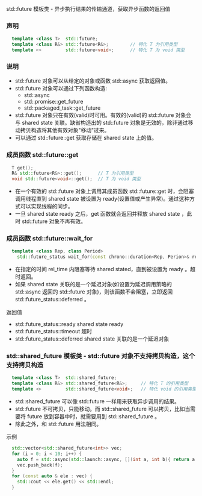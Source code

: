 

std::future 模板类 - 异步执行结果的传输通道，获取异步函数的返回值

### 声明

```c++
  template <class T>  std::future;
  template <class R&> std::future<R&>;        // 特化 T 为引用类型
  template <>         std::future<void>;      // 特化 T 为 void 类型 
```

### 说明

- std::future 对象可以从给定的对象或函数 std::async 获取返回值。
- std::future 对象可以通过下列函数构造:        
  - std::async
  - std::promise::get_future  
  - std::packaged_task::get_future
- std::future 对象只在有效(valid)时可用。有效的(valid)的 std::future 对象会与 shared state 关联。缺省构造出的 std::future 对象是无效的，除非通过移动拷贝构造将其他有效对象"移动"过来。  
- 可以通过 std::future::get 获取存储在 shared state 上的值。

### 成员函数 std::future::get

```c++
  T get();
  R& std::future<R&>::get();      // T 为引用类型
  void std::future<void>::get();  // T 为 void 类型
```
- 在一个有效的 std::future 对象上调用其成员函数 std::future::get 时，会阻塞调用线程直到 shared state 被设置为 ready(设置值或产生异常)。通过这种方式可以实现线程的同步。  
- 一旦 shared state ready 之后，get 函数就会返回并释放 shared state ，此时 std::future 对象不再有效。

### 成员函数 std::future::wait_for

```c++
  template <class Rep, class Period>
    std::future_status wait_for(const chrono::duration<Rep, Perion>& rel_time) const;
```
- 在指定的时间 rel_time 内阻塞等待 shared stated，直到被设置为 ready 。超时返回。  
- 如果 shared state 关联的是一个延迟对象(如设置为延迟调用策略的 std::async 返回的 std::future 对象)，则该函数不会阻塞，立即返回 std::future_status::deferred 。

返回值
- std::future_status::ready    shared state ready
- std::future_status::timeout  超时
- std::future_status::deferred shared state 关联的是一个延迟对象


### std::shared_future 模板类 - std::future 对象不支持拷贝构造，这个支持拷贝构造

```c++
  template <class T>  std::shared_future;
  template <class R&> std::shared_future<R&>;     // 特化 T 的引用类型
  template <>         std::shared_future<void>;   // 特化 void 的引用类型
```
- std::shared_future 可以像 std::future 一样用来获取异步调用的结果。  
- std::future 不可拷贝，只能移动。而 std::shared_future 可以拷贝，比如当需要将 future 放到容器中时，就需要用到 std::shared_future 。  
- 除此之外，和 std::future 用法相同。

示例
```c++
  std::vector<std::shared_future<int>> vec;
  for (i = 0; i < 10; i++) {
    auto f = std::async(std::launch::async, [](int a, int b){ return a + b; }, 2, 3);
    vec.push_back(f);
  }
  for (const auto & ele : vec) {
    std::cout << ele.get() << std::endl;
  }
```
